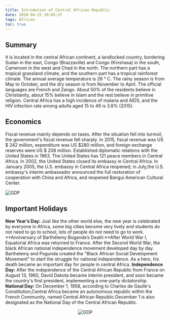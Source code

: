 ```yaml
---
title: Introdution of Central African Republic
date: 2020-04-25 19:03:37
tags: African 
toc: true
---
```


## Summary
It is located in the central African continent, a landlocked country, bordering Sudan in the east, Congo (Brazzaville) and Congo (Kinshasa) in the south, Cameroon in the west and Chad in the north. The northern part has a tropical grassland climate, and the southern part has a tropical rainforest climate. The annual average temperature is 26 ° C. The rainy season is from May to October, and the dry season is from November to April. The official languages are French and Zango. About 50% of the residents believe in Christianity, about 15% believe in Islam and the rest believe in primitive religion. Central Africa has a high incidence of malaria and AIDS, and the HIV infection rate among adults aged 15 to 49 is 3.8% (2015).
## Economics
Fiscal revenue mainly depends on taxes. After the situation fell into turmoil, the   government's fiscal revenue fell sharply. In 2015, fiscal revenue was US $ 242 million, expenditure was US $280 million, and foreign exchange reserves were US $ 208 million. Established diplomatic relations with the United States in 1963. The United States has 121 peace members in Central Africa. In 2002, the United States closed its embassy in Central Africa. In January 2005, the U.S. embassy in Central Africa reopened; in July,the U.S. embassy's interim ambassador announced the full restoration of cooperation with China and Africa, and reopened Bangui American Cultural Center.

![GDP](photo0.jpg)

## Important Holidays 
**New Year’s Day:** Just like the other world else, the new year is celebrated by everyone in Africa, some big cities become very lively and students do not need to go to school, lots of people do not need to go to work.
**Anniversary of Barthélemy Boganda’s Death:**After World War I, Equatorial Africa was returned to France. After the Second World War, the black African national independence movement developed day  by day. Barthelemy and Pogunda created the "Black African Social Development Movement" to start the struggle for national independence. As a hero, his death became an important day for people in central Africa.
**Independence Day:** After the independence of the Central African Republic from France on August 13, 1960, David Dakota became interim president, and soon became the country's first president, implementing a one-party dictatorship.
**National Day:** On December 1, 1958, according to Charles de Gaulle's Constitution,Central Africa became an autonomous republic within the French Community, named Central African Republic.December 1 is also designated as the National Day of the Central African Republic.

<div align = center>

![GDP](photo1.jpg)

</div>